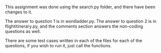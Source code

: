 This assignment was done using the search.py folder, and there have been changes to it.

The answer to question 1 is in wordladder.py.
The answer to question 2 is in flightitinerary.py, and the comments section answers the non-coding questions as well.

There are some test cases written in each of the files for each of the questions, if you wish to run it, just call the functions.